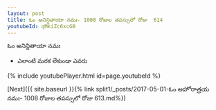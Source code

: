 ```yaml
---
layout: post
title: ఓం అనిన్దితాయా నమః- 1008 రోజుల తపస్సులో రోజు  614
youtubeId: qMkiZc6xcG0
---
```

 
 
 ఓం అనిన్దితాయా నమః  
 
 -  ఎలాంటి మరక లేకుండా ఎవరు 
 
  
 
  
 
 
 
 
 
 


{% include youtubePlayer.html id=page.youtubeId %}
 
[Next]({{ site.baseurl }}{% link  split1/_posts/2017-05-01-ఓం అహోరాత్రయ నమః- 1008 రోజుల తపస్సులో రోజు  613.md%})
 
